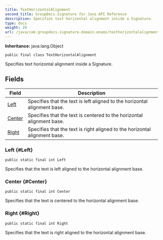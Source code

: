 ```yaml
---
title: TextHorizontalAlignment
second_title: GroupDocs.Signature for Java API Reference
description: Specifies text horizontal alignment inside a Signature.
type: docs
weight: 29
url: /java/com.groupdocs.signature.domain.enums/texthorizontalalignment/
---
```

**Inheritance:**
java.lang.Object
```
public final class TextHorizontalAlignment
```

Specifies text horizontal alignment inside a Signature.
## Fields

| Field | Description |
| --- | --- |
| [Left](#Left) | Specifies that the text is left aligned to the horizontal alignment base. |
| [Center](#Center) | Specifies that the text is centered to the horizontal alignment base. |
| [Right](#Right) | Specifies that the text is right aligned to the horizontal alignment base. |
### Left {#Left}
```
public static final int Left
```


Specifies that the text is left aligned to the horizontal alignment base.

### Center {#Center}
```
public static final int Center
```


Specifies that the text is centered to the horizontal alignment base.

### Right {#Right}
```
public static final int Right
```


Specifies that the text is right aligned to the horizontal alignment base.

